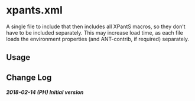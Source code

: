 # xpants.xml

A single file to include that then includes all XPantS macros, so they
don’t have to be included separately. This may increase load time, as
each file loads the environment properties (and ANT-contrib, if
required) separately.

## Usage

## Change Log

##### 2018-02-14 (PH) Initial version
